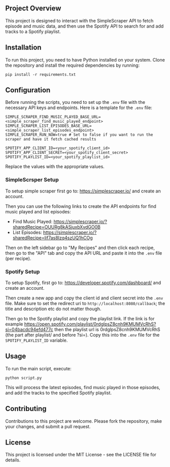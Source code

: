 ## Project Overview
This project is designed to interact with the SimpleScraper API to fetch episode and music data, and then use the Spotify API to search for and add tracks to a Spotify playlist.

## Installation
To run this project, you need to have Python installed on your system. Clone the repository and install the required dependencies by running:

```
pip install -r requirements.txt
```

## Configuration
Before running the scripts, you need to set up the `.env` file with the necessary API keys and endpoints. Here is a template for the `.env` file:

```
SIMPLE_SCRAPER_FIND_MUSIC_PLAYED_BASE_URL=<simple_scraper_find_music_played_endpoint>
SIMPLE_SCRAPER_LIST_EPISODES_BASE_URL=<simple_scraper_list_episodes_endpoint>
SIMPLE_SCRAPER_RUN_NOW=true # Set to false if you want to run the scraper and have it fetch cached results

SPOTIFY_APP_CLIENT_ID=<your_spotify_client_id>
SPOTIFY_APP_CLIENT_SECRET=<your_spotify_client_secret>
SPOTIFY_PLAYLIST_ID=<your_spotify_playlist_id>
```

Replace the values with the appropriate values.

### SimpleScrsper Setup

To setup simple scraper first go to: https://simplescraper.io/ and create an account.

Then you can use the following links to create the API endpoints for find music played and list episodes:
* Find Music Played: https://simplescraper.io/?sharedRecipe=OUURg8kASjuxbXvdGO0B
* List Episodes: https://simplescraper.io/?sharedRecipe=lif7as8Izq4szUQ1hCOg

Then on the left sidebar go to "My Recipes" and then click each recipe, then go to the "API" tab and copy the API URL and paste it into the `.env` file (per recipe).

### Spotify Setup

To setup Spotify, first go to: https://developer.spotify.com/dashboard/ and create an account.

Then create a new app and copy the client id and client secret into the `.env` file. Make sure to set the redirect uri to `http://localhost:8080/callback`; the title and description etc do not matter though.

Then go to the Spotify playlist and copy the playlist link. If the link is for example https://open.spotify.com/playlist/0rdglpsZ8cnh9KMUMVcRhS?si=04bacdc94efd477c then the playlist url is 0rdglpsZ8cnh9KMUMVcRhS (the part after playlist/ and before ?si=). Copy this into the `.env` file for the `SPOTIFY_PLAYLIST_ID` variable.

## Usage
To run the main script, execute:

```
python script.py
```

This will process the latest episodes, find music played in those episodes, and add the tracks to the specified Spotify playlist.

## Contributing
Contributions to this project are welcome. Please fork the repository, make your changes, and submit a pull request.

## License
This project is licensed under the MIT License - see the LICENSE file for details.